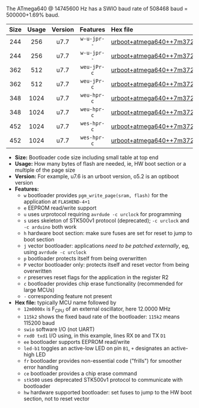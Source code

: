 The ATmega640 @ 14745600 Hz has a SWIO baud rate of 508468 baud = 500000+1.69% baud.

|Size|Usage|Version|Features|Hex file|
|:-:|:-:|:-:|:-:|:--|
|244|256|u7.7|`w-u-jpr--`|[urboot+atmega640++7m3728x++250k0_swio_rxd2_txd3_led+b7.hex](https://raw.githubusercontent.com/stefanrueger/urboot.hex/main/cores/megacore/atmega640/external_oscillator/fcpu++7m3728_Hz/br++250k0_bps/urboot+atmega640++7m3728x++250k0_swio_rxd2_txd3_led+b7.hex)|
|244|256|u7.7|`w-u-jpr--`|[urboot+atmega640++7m3728x++250k0_swio_rxe0_txe1_led+b7.hex](https://raw.githubusercontent.com/stefanrueger/urboot.hex/main/cores/megacore/atmega640/external_oscillator/fcpu++7m3728_Hz/br++250k0_bps/urboot+atmega640++7m3728x++250k0_swio_rxe0_txe1_led+b7.hex)|
|362|512|u7.7|`weu-jPr-c`|[urboot+atmega640++7m3728x++250k0_swio_rxd2_txd3_ee_led+b7_fr_ce.hex](https://raw.githubusercontent.com/stefanrueger/urboot.hex/main/cores/megacore/atmega640/external_oscillator/fcpu++7m3728_Hz/br++250k0_bps/urboot+atmega640++7m3728x++250k0_swio_rxd2_txd3_ee_led+b7_fr_ce.hex)|
|362|512|u7.7|`weu-jPr-c`|[urboot+atmega640++7m3728x++250k0_swio_rxe0_txe1_ee_led+b7_fr_ce.hex](https://raw.githubusercontent.com/stefanrueger/urboot.hex/main/cores/megacore/atmega640/external_oscillator/fcpu++7m3728_Hz/br++250k0_bps/urboot+atmega640++7m3728x++250k0_swio_rxe0_txe1_ee_led+b7_fr_ce.hex)|
|348|1024|u7.7|`weu-hpr-c`|[urboot+atmega640++7m3728x++250k0_swio_rxd2_txd3_ee_led+b7_fr_ce_hw.hex](https://raw.githubusercontent.com/stefanrueger/urboot.hex/main/cores/megacore/atmega640/external_oscillator/fcpu++7m3728_Hz/br++250k0_bps/urboot+atmega640++7m3728x++250k0_swio_rxd2_txd3_ee_led+b7_fr_ce_hw.hex)|
|348|1024|u7.7|`weu-hpr-c`|[urboot+atmega640++7m3728x++250k0_swio_rxe0_txe1_ee_led+b7_fr_ce_hw.hex](https://raw.githubusercontent.com/stefanrueger/urboot.hex/main/cores/megacore/atmega640/external_oscillator/fcpu++7m3728_Hz/br++250k0_bps/urboot+atmega640++7m3728x++250k0_swio_rxe0_txe1_ee_led+b7_fr_ce_hw.hex)|
|452|1024|u7.7|`wes-hpr-c`|[urboot+atmega640++7m3728x++250k0_swio_rxd2_txd3_ee_led+b7_fr_ce_stk500_hw.hex](https://raw.githubusercontent.com/stefanrueger/urboot.hex/main/cores/megacore/atmega640/external_oscillator/fcpu++7m3728_Hz/br++250k0_bps/urboot+atmega640++7m3728x++250k0_swio_rxd2_txd3_ee_led+b7_fr_ce_stk500_hw.hex)|
|452|1024|u7.7|`wes-hpr-c`|[urboot+atmega640++7m3728x++250k0_swio_rxe0_txe1_ee_led+b7_fr_ce_stk500_hw.hex](https://raw.githubusercontent.com/stefanrueger/urboot.hex/main/cores/megacore/atmega640/external_oscillator/fcpu++7m3728_Hz/br++250k0_bps/urboot+atmega640++7m3728x++250k0_swio_rxe0_txe1_ee_led+b7_fr_ce_stk500_hw.hex)|

- **Size:** Bootloader code size including small table at top end
- **Usage:** How many bytes of flash are needed, ie, HW boot section or a multiple of the page size
- **Version:** For example, u7.6 is an urboot version, o5.2 is an optiboot version
- **Features:**
  + `w` bootloader provides `pgm_write_page(sram, flash)` for the application at `FLASHEND-4+1`
  + `e` EEPROM read/write support
  + `u` uses urprotocol requiring `avrdude -c urclock` for programming
  + `s` uses skeleton of STK500v1 protocol (deprecated); `-c urclock` and `-c arduino` both work
  + `h` hardware boot section: make sure fuses are set for reset to jump to boot section
  + `j` vector bootloader: applications *need to be patched externally*, eg, using `avrdude -c urclock`
  + `p` bootloader protects itself from being overwritten
  + `P` vector bootloader only: protects itself and reset vector from being overwritten
  + `r` preserves reset flags for the application in the register R2
  + `c` bootloader provides chip erase functionality (recommended for large MCUs)
  + `-` corresponding feature not present
- **Hex file:** typically MCU name followed by
  + `12m0000x` is F<sub>CPU</sub> of an external oscillator, here 12.0000 MHz
  + `115k2` shows the fixed baud rate of the bootloader: `115k2` means 115200 baud
  + `swio` software I/O (not UART)
  + `rxd0 txd1` I/O using, in this example, lines RX `D0` and TX `D1`
  + `ee` bootloader supports EEPROM read/write
  + `led-b1` toggles an active-low LED on pin `B1`, `+` designates an active-high LED
  + `fr` bootloader provides non-essential code ("frills") for smoother error handling
  + `ce` bootloader provides a chip erase command
  + `stk500` uses deprecated STK500v1 protocol to communicate with bootloader
  + `hw` hardware supported bootloader: set fuses to jump to the HW boot section, not to reset vector
